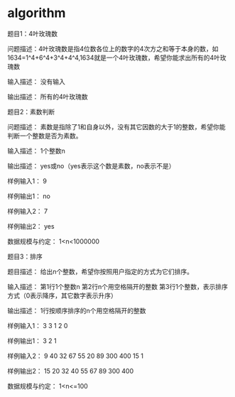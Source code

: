 # algorithm

题目1：4叶玫瑰数

问题描述：4叶玫瑰数是指4位数各位上的数字的4次方之和等于本身的数，如1634=1^4+6^4+3^4+4^4,1634就是一个4叶玫瑰数，希望你能求出所有的4叶玫瑰数

输入描述：
没有输入

输出描述：
所有的4叶玫瑰数




题目2：素数判断

问题描述：
素数是指除了1和自身以外，没有其它因数的大于1的整数，希望你能判断一个整数是否为素数。

输入描述：
1个整数n

输出描述：
yes或no（yes表示这个数是素数，no表示不是）

样例输入1：
9

样例输出1：
no

样例输入2：
7

样例输出2：
yes

数据规模与约定：
1<n<1000000




题目3：排序

题目描述：
给出n个整数，希望你按照用户指定的方式为它们排序。

输入描述：
第1行1个整数n
第2行n个用空格隔开的整数
第3行1个整数，表示排序方式（0表示降序，其它数字表示升序）

输出描述：
1行按顺序排序的n个用空格隔开的整数

样例输入1：
3
3 1 2
0

样例输出1：
3 2 1

样例输入2：
9
40 32 67 55 20 89 300 400 15
1

样例输出2：
15 20 32 40 55 67 89 300 400

数据规模与约定：
1<n<=100
